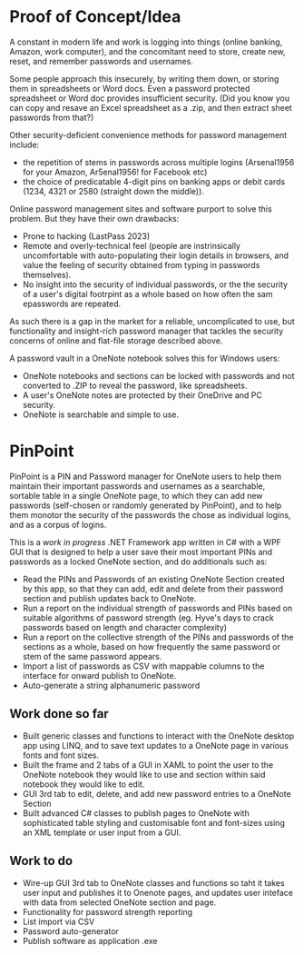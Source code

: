 # Proof of Concept/Idea

A constant in modern life and work is logging into things (online banking, Amazon, work computer), and the concomitant need to store, create new, reset, and remember passwords and usernames.

Some people approach this insecurely, by writing them down, or storing them in spreadsheets or Word docs. Even a password protected spreadsheet or Word doc provides insufficient security. (Did you know you can copy and resave an Excel spreadsheet as a .zip, and then extract sheet passwords from that?)

Other security-deficient convenience methods for password management include:
- the repetition of stems in passwords across multiple logins (Arsenal1956 for your Amazon, Ar5enal1956! for Facebook etc)
- the choice of predicatable 4-digit pins on banking apps or debit cards (1234, 4321 or 2580 (straight down the middle)).

Online password management sites and software purport to solve this problem. But they have their own drawbacks:
- Prone to hacking (LastPass 2023)
- Remote and overly-technical feel (people are instrinsically uncomfortable with auto-populating their login details in browsers, and value the feeling of security obtained from typing in passwords themselves).
- No insight into the security of individual passwords, or the the security of a user's digital footrpint as a whole based on how often the sam epasswords are repeated.

As such there is a gap in the market for a reliable, uncomplicated to use, but functionality and insight-rich password manager that tackles the security concerns of online and flat-file storage described above.

A password vault in a OneNote notebook solves this for Windows users:
- OneNote notebooks and sections can be locked with passwords and not converted to .ZIP to reveal the password, like spreadsheets.
- A user's OneNote notes are protected by their OneDrive and PC security.
- OneNote is searchable and simple to use.

# PinPoint
PinPoint is a PIN and Password manager for OneNote users to help them maintain their important passwords and usernames as a searchable, sortable table in a single OneNote page, to which they can add new passwords (self-chosen or randomly generated by PinPoint), and to help them monotor the security of the passwords the chose as individual logins, and as a corpus of logins. 

This is a *work in progress* .NET Framework app written in C# with a WPF GUI that is designed to help a user save their most important PINs and passwords as a locked OneNote section, and do additionals such as:
- Read the PINs and Passwords of an existing OneNote Section created by this app, so that they can add, edit and delete from their password section and publish updates back to OneNote.
- Run a report on the individual strength of passwords and PINs based on suitable algorithms of password strength (eg. Hyve's days to crack passwords based on length and character complexity)
- Run a report on the collective strength of the PINs and passwords of the sections as a whole, based on how frequently the same password or stem of the same password appears.
- Import a list of passwords as CSV with mappable columns to the interface for onward publish to OneNote.
- Auto-generate a string alphanumeric password

## Work done so far
- Built generic classes and functions to interact with the OneNote desktop app using LINQ, and to save text updates to a OneNote page in various fonts and font sizes.
- Built the frame and 2 tabs of a GUI in XAML to point the user to the OneNote notebook they would like to use and section within said notebook they would like to edit.
- GUI 3rd tab to edit, delete, and add new password entries to a OneNote Section
- Built advanced C# classes to publish pages to OneNote with sophisticated table styling and customisable font and font-sizes using an XML template or user input from a GUI.

## Work to do
- Wire-up GUI 3rd tab to OneNote classes and functions so taht it takes user input and publishes it to Onenote pages, and updates user inteface with data from selected OneNote section and page.
- Functionality for password strength reporting
- List import via CSV
- Password auto-generator
- Publish software as application .exe
